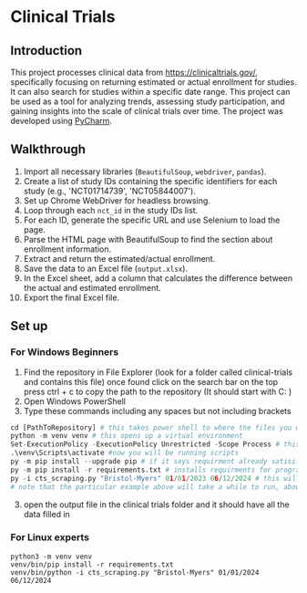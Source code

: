 # Clinical Trials

## Introduction

This project processes clinical data from https://clinicaltrials.gov/, specifically focusing on returning estimated or actual enrollment for studies. It can also search for studies within a specific date range. This project can be used as a tool for analyzing trends, assessing study participation, and gaining insights into the scale of clinical trials over time. The project was developed using [PyCharm](https://www.jetbrains.com/pycharm/).

## Walkthrough

1)  Import all necessary libraries (`BeautifulSoup`, `webdriver`, `pandas`).
2)  Create a list of study IDs containing the specific identifiers for each study (e.g., 'NCT01714739', 'NCT05844007').
3)  Set up Chrome WebDriver for headless browsing.
4)  Loop through each `nct_id` in the study IDs list.
5)  For each ID, generate the specific URL and use Selenium to load the page.
6)  Parse the HTML page with BeautifulSoup to find the section about enrollment information.
7)  Extract and return the estimated/actual enrollment.
8)  Save the data to an Excel file (`output.xlsx`).
9)  In the Excel sheet, add a column that calculates the difference between the actual and estimated enrollment.
10) Export the final Excel file.

## Set up

### For Windows Beginners
1) Find the repository in File Explorer (look for a folder called clinical-trials and contains this file) once found click on the search bar on the top press ctrl + c to copy the path to the repository (It should start with C: )
2) Open Windows PowerShell
3) Type these commands including any spaces but not including brackets
```py
cd [PathToRepository] # this takes power shell to where the files you want to run are stored
python -m venv venv # this opens up a virtual environment
Set-ExecutionPolicy -ExecutionPolicy Unrestricted -Scope Process # this allow you to run scripts the -scope process part means the execution policy will one be unresticted for the instance of powershell meaning when you close out or open a new tab in powershell it will return to normal
.\venv\Scripts\activate #now you will be running scripts
py -m pip install --upgrade pip # if it says requirment already satisified after typeing this that is fine
py -m pip install -r requirements.txt # installs requirments for program
py -i cts_scraping.py "Bristol-Myers" 01/01/2023 06/12/2024 # this will actually run the program follow the format -i cts_scraping.py "[NameOfAuthor]" [StartDate] [EndDate]
# note that the particular example above will take a while to run, about several minutes
```
3) open the output file in the clinical trials folder and it should have all the data filled in

### For Linux experts

```
python3 -m venv venv
venv/bin/pip install -r requirements.txt 
venv/bin/python -i cts_scraping.py "Bristol-Myers" 01/01/2024 06/12/2024
```
